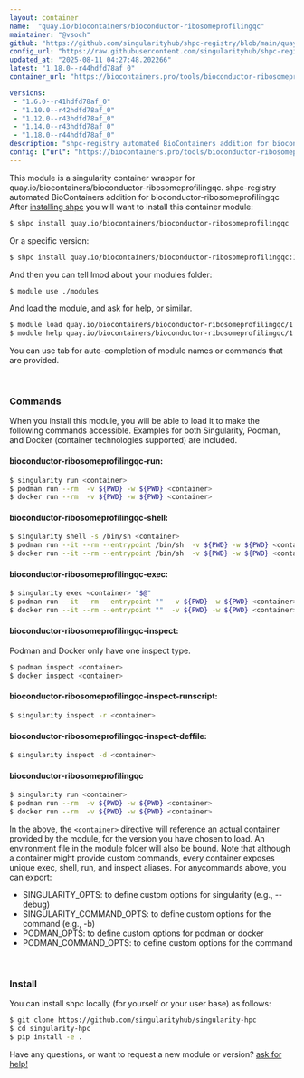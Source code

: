 ```yaml
---
layout: container
name:  "quay.io/biocontainers/bioconductor-ribosomeprofilingqc"
maintainer: "@vsoch"
github: "https://github.com/singularityhub/shpc-registry/blob/main/quay.io/biocontainers/bioconductor-ribosomeprofilingqc/container.yaml"
config_url: "https://raw.githubusercontent.com/singularityhub/shpc-registry/main/quay.io/biocontainers/bioconductor-ribosomeprofilingqc/container.yaml"
updated_at: "2025-08-11 04:27:48.202266"
latest: "1.18.0--r44hdfd78af_0"
container_url: "https://biocontainers.pro/tools/bioconductor-ribosomeprofilingqc"

versions:
 - "1.6.0--r41hdfd78af_0"
 - "1.10.0--r42hdfd78af_0"
 - "1.12.0--r43hdfd78af_0"
 - "1.14.0--r43hdfd78af_0"
 - "1.18.0--r44hdfd78af_0"
description: "shpc-registry automated BioContainers addition for bioconductor-ribosomeprofilingqc"
config: {"url": "https://biocontainers.pro/tools/bioconductor-ribosomeprofilingqc", "maintainer": "@vsoch", "description": "shpc-registry automated BioContainers addition for bioconductor-ribosomeprofilingqc", "latest": {"1.18.0--r44hdfd78af_0": "sha256:de7b607530521df4ccadaa53cf62f59f55798f0f9e7c88b88705cca9093069a8"}, "tags": {"1.6.0--r41hdfd78af_0": "sha256:cb0671d16ad850719da2abcc8defba05a7c4ba1bb958c91f061fd19e98e9191f", "1.10.0--r42hdfd78af_0": "sha256:db76a5c5983293ea2db5f300fce09b977e288394861b8ff2bc3bc2674cd92253", "1.12.0--r43hdfd78af_0": "sha256:671411cc593668b075dda83cfaf73f1afe7bf7df0563b75fb4a77cf899063806", "1.14.0--r43hdfd78af_0": "sha256:6ebab3d74ac60ce15bbfb29e39db664272b9a091f4522c8d105afd3987121166", "1.18.0--r44hdfd78af_0": "sha256:de7b607530521df4ccadaa53cf62f59f55798f0f9e7c88b88705cca9093069a8"}, "docker": "quay.io/biocontainers/bioconductor-ribosomeprofilingqc"}
---
```


This module is a singularity container wrapper for quay.io/biocontainers/bioconductor-ribosomeprofilingqc.
shpc-registry automated BioContainers addition for bioconductor-ribosomeprofilingqc
After [installing shpc](#install) you will want to install this container module:


```bash
$ shpc install quay.io/biocontainers/bioconductor-ribosomeprofilingqc
```

Or a specific version:

```bash
$ shpc install quay.io/biocontainers/bioconductor-ribosomeprofilingqc:1.18.0--r44hdfd78af_0
```

And then you can tell lmod about your modules folder:

```bash
$ module use ./modules
```

And load the module, and ask for help, or similar.

```bash
$ module load quay.io/biocontainers/bioconductor-ribosomeprofilingqc/1.18.0--r44hdfd78af_0
$ module help quay.io/biocontainers/bioconductor-ribosomeprofilingqc/1.18.0--r44hdfd78af_0
```

You can use tab for auto-completion of module names or commands that are provided.

<br>

### Commands

When you install this module, you will be able to load it to make the following commands accessible.
Examples for both Singularity, Podman, and Docker (container technologies supported) are included.

#### bioconductor-ribosomeprofilingqc-run:

```bash
$ singularity run <container>
$ podman run --rm  -v ${PWD} -w ${PWD} <container>
$ docker run --rm  -v ${PWD} -w ${PWD} <container>
```

#### bioconductor-ribosomeprofilingqc-shell:

```bash
$ singularity shell -s /bin/sh <container>
$ podman run --it --rm --entrypoint /bin/sh  -v ${PWD} -w ${PWD} <container>
$ docker run --it --rm --entrypoint /bin/sh  -v ${PWD} -w ${PWD} <container>
```

#### bioconductor-ribosomeprofilingqc-exec:

```bash
$ singularity exec <container> "$@"
$ podman run --it --rm --entrypoint ""  -v ${PWD} -w ${PWD} <container> "$@"
$ docker run --it --rm --entrypoint ""  -v ${PWD} -w ${PWD} <container> "$@"
```

#### bioconductor-ribosomeprofilingqc-inspect:

Podman and Docker only have one inspect type.

```bash
$ podman inspect <container>
$ docker inspect <container>
```

#### bioconductor-ribosomeprofilingqc-inspect-runscript:

```bash
$ singularity inspect -r <container>
```

#### bioconductor-ribosomeprofilingqc-inspect-deffile:

```bash
$ singularity inspect -d <container>
```



#### bioconductor-ribosomeprofilingqc

```bash
$ singularity run <container>
$ podman run --rm  -v ${PWD} -w ${PWD} <container>
$ docker run --rm  -v ${PWD} -w ${PWD} <container>
```


In the above, the `<container>` directive will reference an actual container provided
by the module, for the version you have chosen to load. An environment file in the
module folder will also be bound. Note that although a container
might provide custom commands, every container exposes unique exec, shell, run, and
inspect aliases. For anycommands above, you can export:

 - SINGULARITY_OPTS: to define custom options for singularity (e.g., --debug)
 - SINGULARITY_COMMAND_OPTS: to define custom options for the command (e.g., -b)
 - PODMAN_OPTS: to define custom options for podman or docker
 - PODMAN_COMMAND_OPTS: to define custom options for the command

<br>

### Install

You can install shpc locally (for yourself or your user base) as follows:

```bash
$ git clone https://github.com/singularityhub/singularity-hpc
$ cd singularity-hpc
$ pip install -e .
```

Have any questions, or want to request a new module or version? [ask for help!](https://github.com/singularityhub/singularity-hpc/issues)